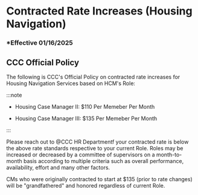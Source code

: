 # Contracted Rate Increases (Housing Navigation)

### \*Effective 01/16/2025

## CCC Official Policy

The following is CCC's Official Policy on contracted rate increases for Housing Navigation Services based on
HCM's Role:

:::note

- Housing Case Manager II: $110 Per Memeber Per Month

- Housing Case Manager III: $135 Per Memeber Per Month

:::

Please reach out to @CCC HR Departmentf your contracted rate is below the above rate standards respective to
your current Role. Roles may be increased or decreased by a committee of supervisors on a month-to-month basis
according to multiple criteria such as overall performance, availability, effort and many other factors.

CMs who were originally contracted to start at $135 (prior to rate changes) will be "grandfathered" and honored
regardless of current Role.
